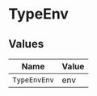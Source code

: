 # TypeEnv


## Values

| Name         | Value        |
| ------------ | ------------ |
| `TypeEnvEnv` | env          |
